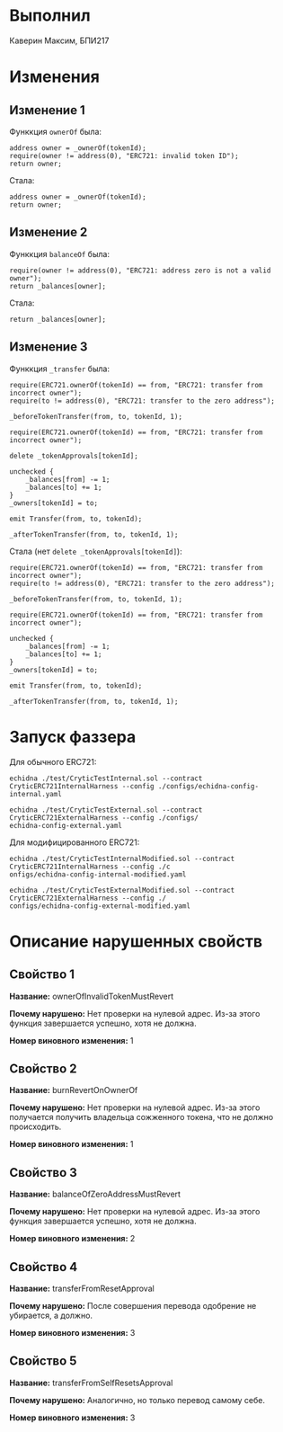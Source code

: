 #  Выполнил

Каверин Максим, БПИ217

# Изменения

## Изменение 1

Функкция `ownerOf` была:

```
address owner = _ownerOf(tokenId);
require(owner != address(0), "ERC721: invalid token ID");
return owner;
```

Стала:

```
address owner = _ownerOf(tokenId);
return owner;
```

## Изменение 2

Функкция `balanceOf` была:

```
require(owner != address(0), "ERC721: address zero is not a valid owner");
return _balances[owner];
```

Стала:

```
return _balances[owner];
```

## Изменение 3

Функкция `_transfer` была:

```
require(ERC721.ownerOf(tokenId) == from, "ERC721: transfer from incorrect owner");
require(to != address(0), "ERC721: transfer to the zero address");

_beforeTokenTransfer(from, to, tokenId, 1);

require(ERC721.ownerOf(tokenId) == from, "ERC721: transfer from incorrect owner");

delete _tokenApprovals[tokenId];

unchecked {
    _balances[from] -= 1;
    _balances[to] += 1;
}
_owners[tokenId] = to;

emit Transfer(from, to, tokenId);

_afterTokenTransfer(from, to, tokenId, 1);
```

Стала (нет `delete _tokenApprovals[tokenId]`):

```
require(ERC721.ownerOf(tokenId) == from, "ERC721: transfer from incorrect owner");
require(to != address(0), "ERC721: transfer to the zero address");

_beforeTokenTransfer(from, to, tokenId, 1);

require(ERC721.ownerOf(tokenId) == from, "ERC721: transfer from incorrect owner");

unchecked {
    _balances[from] -= 1;
    _balances[to] += 1;
}
_owners[tokenId] = to;

emit Transfer(from, to, tokenId);

_afterTokenTransfer(from, to, tokenId, 1);
```

# Запуск фаззера

 Для обычного ERC721:

```
echidna ./test/CryticTestInternal.sol --contract CryticERC721InternalHarness --config ./configs/echidna-config-internal.yaml
```

```
echidna ./test/CryticTestExternal.sol --contract CryticERC721ExternalHarness --config ./configs/
echidna-config-external.yaml
```

Для модифицированного ERC721:

```
echidna ./test/CryticTestInternalModified.sol --contract CryticERC721InternalHarness --config ./c
onfigs/echidna-config-internal-modified.yaml
```

```
echidna ./test/CryticTestExternalModified.sol --contract CryticERC721ExternalHarness --config ./
configs/echidna-config-external-modified.yaml
```


# Описание нарушенных свойств

## Свойство 1

**Название:** ownerOfInvalidTokenMustRevert

**Почему нарушено:** Нет проверки на нулевой адрес. Из-за этого функция завершается успешно, хотя не должна.

**Номер виновнoго изменения:** 1

## Свойство 2

**Название:** burnRevertOnOwnerOf

**Почему нарушено:** Нет проверки на нулевой адрес. Из-за этого получается получить владельца сожженного токена, что не должно происходить.

**Номер виновнoго изменения:** 1

## Свойство 3

**Название:** balanceOfZeroAddressMustRevert

**Почему нарушено:** Нет проверки на нулевой адрес. Из-за этого функция завершается успешно, хотя не должна.

**Номер виновнoго изменения:** 2

## Свойство 4

**Название:** transferFromResetApproval

**Почему нарушено:** После совершения перевода одобрение не убирается, а должно.

**Номер виновнoго изменения:** 3

## Свойство 5

**Название:** transferFromSelfResetsApproval

**Почему нарушено:** Аналогично, но только перевод самому себе.

**Номер виновнoго изменения:** 3